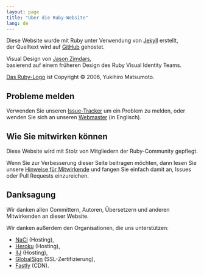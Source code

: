 ```yaml
---
layout: page
title: "Über die Ruby-Website"
lang: de
---
```


Diese Website wurde mit Ruby unter Verwendung von [Jekyll][jekyll] erstellt,<br>
der Quelltext wird auf [GitHub][github-repo] gehostet.

Visual Design von [Jason Zimdars][jzimdars],<br>
basierend auf einem früheren Design des Ruby Visual Identity Teams.

[Das Ruby-Logo][logo] ist Copyright &copy; 2006, Yukihiro Matsumoto.


## Probleme melden ##

Verwenden Sie unseren [Issue-Tracker][github-issues] um ein Problem zu melden,
oder wenden Sie sich an unseren [Webmaster][webmaster] (in Englisch).


## Wie Sie mitwirken können ##

Diese Website wird mit Stolz von Mitgliedern der Ruby-Community gepflegt.

Wenn Sie zur Verbesserung dieser Seite beitragen möchten,
dann lesen Sie unsere [Hinweise für Mitwirkende][github-wiki] und
fangen Sie einfach damit an, Issues oder Pull Requests einzureichen.


## Danksagung ##

Wir danken allen Committern, Autoren, Übersetzern und anderen Mitwirkenden
an dieser Website.

Wir danken außerdem den Organisationen, die uns unterstützen:

 * [NaCl][nacl] (Hosting),
 * [Heroku][heroku] (Hosting),
 * [IIJ][iij] (Hosting),
 * [GlobalSign][globalsign] (SSL-Zertifizierung),
 * [Fastly][fastly] (CDN).


[logo]: /de/about/logo/
[webmaster]: mailto:webmaster@ruby-lang.org
[jekyll]: http://www.jekyllrb.com/
[jzimdars]: https://twitter.com/jasonzimdars
[github-repo]: https://github.com/ruby/www.ruby-lang.org/
[github-issues]: https://github.com/ruby/www.ruby-lang.org/issues
[github-wiki]: https://github.com/ruby/www.ruby-lang.org/wiki
[nacl]: http://www.netlab.jp
[heroku]: https://www.heroku.com/
[iij]: http://www.iij.ad.jp
[globalsign]: https://www.globalsign.com
[fastly]: http://www.fastly.com
